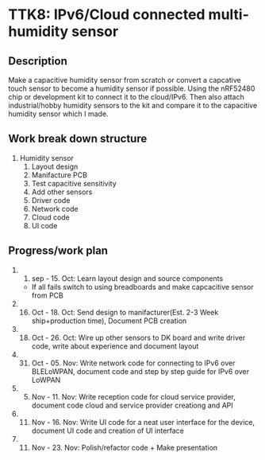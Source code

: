# TTK8: IPv6/Cloud connected multi-humidity sensor
## Description
Make a capacitive humidity sensor from scratch or convert a capcative touch sensor to become a humidity sensor if possible. Using the nRF52480 chip or development kit to connect it to the cloud/IPv6. Then also attach industrial/hobby humidity sensors to the kit and compare it to the capacitive humidity sensor which I made.
## Work break down structure
1. Humidity sensor
    1. Layout design
    2. Manifacture PCB
    3. Test capacitive sensitivity
    4. Add other sensors
    5. Driver code
    6. Network code
    7. Cloud code
    8. UI code

## Progress/work plan
1. 1. sep - 15. Oct: Learn layout design and source components
    * If all fails switch to using breadboards and make capcacitive sensor from PCB
2. 16. Oct - 18. Oct: Send design to manifacturer(Est. 2-3 Week ship+production time), Document PCB creation
3. 18. Oct - 26. Oct: Wire up other sensors to DK board and write driver code, write about experience and document layout
4. 31. Oct - 05. Nov: Write network code for connecting to IPv6 over BLELoWPAN, document code and step by step guide for IPv6 over LoWPAN
5. 05. Nov - 11. Nov: Write reception code for cloud service provider, document code cloud and service provider creationg and API
6. 11. Nov - 16. Nov: Write UI code for a neat user interface for the device, document UI code and creation of UI interface
7. 11. Nov - 23. Nov: Polish/refactor code + Make presentation
    
